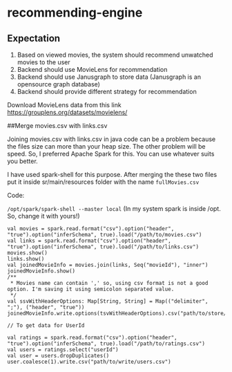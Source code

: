 # recommending-engine

Expectation
---

1. Based on viewed movies, the system should recommend unwatched movies to the user
2. Backend should use MovieLens for recommendation
3. Backend should use Janusgraph to store data (Janusgraph is an opensource graph database)
4. Backend should provide different strategy for recommendation

Download MovieLens data from this link <https://grouplens.org/datasets/movielens/>

##Merge movies.csv with links.csv

Joining movies.csv with links.csv in java code can be a problem because the files size can more than your heap size. The other problem will be speed. So, I preferred Apache Spark for this. You can use whatever suits you better.

I have used spark-shell for this purpose. After merging the these two files put it inside sr/main/resources folder with the name `fullMovies.csv`

Code:

`/opt/spark/spark-shell --master local` (In my system spark is inside /opt. So, change it with yours!)

```
val movies = spark.read.format("csv").option("header", "true").option("inferSchema", true).load("/path/to/movies.csv")
val links = spark.read.format("csv").option("header", "true").option("inferSchema", true).load("/path/to/links.csv")
movies.show()
links.show()
val joinedMovieInfo = movies.join(links, Seq("movieId"), "inner")
joinedMovieInfo.show()
/**
 * Movies name can contain ',' so, using csv format is not a good option. I'm saving it using semicolon separated value.
 */
val ssvWithHeaderOptions: Map[String, String] = Map(("delimiter", ";"), ("header", "true"))
joinedMovieInfo.write.options(tsvWithHeaderOptions).csv("path/to/store/ssv")

// To get data for UserId

val ratings = spark.read.format("csv").option("header", "true").option("inferSchema", true).load("/path/to/ratings.csv")
val users = ratings.select("userId")
val user = users.dropDuplicates()
user.coalesce(1).write.csv("path/to/write/users.csv")
```
